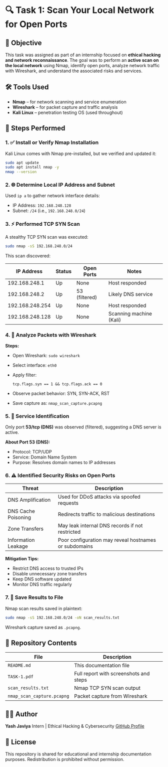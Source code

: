 # 🔍 Task 1: Scan Your Local Network for Open Ports

## 📘 Objective
This task was assigned as part of an internship focused on **ethical hacking and network reconnaissance**. The goal was to perform an **active scan on the local network** using Nmap, identify open ports, analyze network traffic with Wireshark, and understand the associated risks and services.


## 🛠️ Tools Used

- **Nmap** – for network scanning and service enumeration  
- **Wireshark** – for packet capture and traffic analysis  
- **Kali Linux** – penetration testing OS (used throughout)


## 📌 Steps Performed

### 1. ✅ Install or Verify Nmap Installation
Kali Linux comes with Nmap pre-installed, but we verified and updated it:
```bash
sudo apt update
sudo apt install nmap -y
nmap --version
````

### 2. 🌐 Determine Local IP Address and Subnet

Used `ip a` to gather network interface details:

* IP Address: `192.168.248.128`
* Subnet: `/24` (i.e., `192.168.248.0/24`)


### 3. ⚡ Performed TCP SYN Scan

A stealthy TCP SYN scan was executed:

```bash
sudo nmap -sS 192.168.248.0/24
```

This scan discovered:

| IP Address      | Status | Open Ports    | Notes                   |
| --------------- | ------ | ------------- | ----------------------- |
| 192.168.248.1   | Up     | None          | Host responded          |
| 192.168.248.2   | Up     | 53 (filtered) | Likely DNS service      |
| 192.168.248.254 | Up     | None          | Host responded          |
| 192.168.248.128 | Up     | None          | Scanning machine (Kali) |



### 4. 🔎 Analyze Packets with Wireshark

**Steps:**

* Open Wireshark: `sudo wireshark`
* Select interface: `eth0`
* Apply filter:

  ```
  tcp.flags.syn == 1 && tcp.flags.ack == 0
  ```
* Observe packet behavior: SYN, SYN-ACK, RST
* Save capture as: `nmap_scan_capture.pcapng`


### 5. 🧠 Service Identification

Only port **53/tcp (DNS)** was observed (filtered), suggesting a DNS server is active.

**About Port 53 (DNS):**

* Protocol: TCP/UDP
* Service: Domain Name System
* Purpose: Resolves domain names to IP addresses


### 6. ⚠️ Identified Security Risks on Open Ports

| Threat              | Description                                           |
| ------------------- | ----------------------------------------------------- |
| DNS Amplification   | Used for DDoS attacks via spoofed requests            |
| DNS Cache Poisoning | Redirects traffic to malicious destinations           |
| Zone Transfers      | May leak internal DNS records if not restricted       |
| Information Leakage | Poor configuration may reveal hostnames or subdomains |

**Mitigation Tips:**

* Restrict DNS access to trusted IPs
* Disable unnecessary zone transfers
* Keep DNS software updated
* Monitor DNS traffic regularly


### 7. 💾 Save Results to File

Nmap scan results saved in plaintext:

```bash
sudo nmap -sS 192.168.248.0/24 -oN scan_results.txt
```

Wireshark capture saved as `.pcapng`.


## 📂 Repository Contents

| File                       | Description                            |
| -------------------------- | -------------------------------------- |
| `README.md`                | This documentation file                |
| `TASK-1.pdf`               | Full report with screenshots and steps |
| `scan_results.txt`         | Nmap TCP SYN scan output               |
| `nmap_scan_capture.pcapng` | Packet capture from Wireshark          |


## 👨‍💻 Author

**Yash Javiya**
Intern | Ethical Hacking & Cybersecurity
[GitHub Profile](https://github.com/yashjaviya111)


## 🔗 License

This repository is shared for educational and internship documentation purposes. Redistribution is prohibited without permission.
